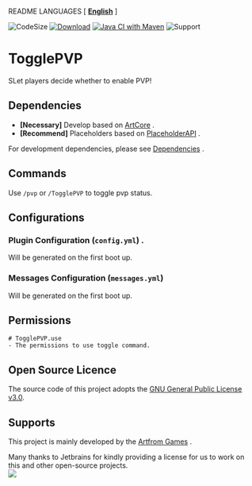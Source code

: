 ```text

```

README LANGUAGES [ [**English**](README.md) ]

![CodeSize](https://img.shields.io/github/languages/code-size/ArtformGames/TogglePVP)
[![Download](https://img.shields.io/github/downloads/ArtformGames/TogglePVP/total)](https://github.com/ArtformGames/TogglePVP/releases)
[![Java CI with Maven](https://github.com/ArtformGames/TogglePVP/actions/workflows/maven.yml/badge.svg?branch=master)](https://github.com/ArtformGames//actions/workflows/maven.yml)
![Support](https://img.shields.io/badge/Minecraft-Java%201.16--Latest-green)

# **TogglePVP**

SLet players decide whether to enable PVP!

## Dependencies

- **[Necessary]** Develop based on [ArtCore](https://github.com/ArtformGames/ArtCore) .
- **[Recommend]** Placeholders based on [PlaceholderAPI](https://www.spigotmc.org/resources/6245/) .

For development dependencies, please
see  [Dependencies](https://github.com/ArtformGames/TogglePVP/network/dependencies) .

## Commands

Use `/pvp` or `/TogglePVP` to toggle pvp status.

## Configurations

### Plugin Configuration (`config.yml`) .

Will be generated on the first boot up.

### Messages Configuration (`messages.yml`)

Will be generated on the first boot up.

## Permissions

```text
# TogglePVP.use
- The permissions to use toggle command.
```

## Open Source Licence

The source code of this project adopts the [GNU General Public License v3.0](https://opensource.org/licenses/GPL-3.0).

## Supports

This project is mainly developed by the [Artfrom Games](https://github.com/ArtformGames/) .

Many thanks to Jetbrains for kindly providing a license for us to work on this and other open-source projects.  
[![](https://resources.jetbrains.com/storage/products/company/brand/logos/jb_beam.svg)](https://www.jetbrains.com/?from=https://github.com/ArtformGames/TogglePVP)

